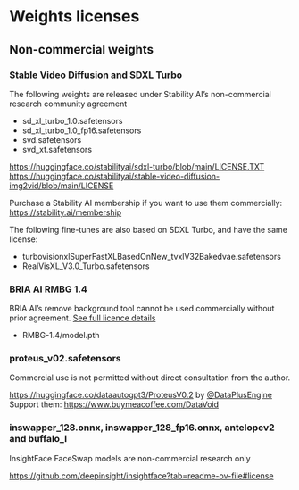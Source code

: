 # Weights licenses

## Non-commercial weights

### Stable Video Diffusion and SDXL Turbo

The following weights are released under Stability AI’s non-commercial research community agreement

- sd_xl_turbo_1.0.safetensors
- sd_xl_turbo_1.0_fp16.safetensors
- svd.safetensors
- svd_xt.safetensors

https://huggingface.co/stabilityai/sdxl-turbo/blob/main/LICENSE.TXT
https://huggingface.co/stabilityai/stable-video-diffusion-img2vid/blob/main/LICENSE

Purchase a Stability AI membership if you want to use them commercially:
https://stability.ai/membership

The following fine-tunes are also based on SDXL Turbo, and have the same license:

- turbovisionxlSuperFastXLBasedOnNew_tvxlV32Bakedvae.safetensors
- RealVisXL_V3.0_Turbo.safetensors

### BRIA AI RMBG 1.4

BRIA AI’s remove background tool cannot be used commercially without prior agreement. [See full licence details](https://bria.ai/bria-huggingface-model-license-agreement/)

- RMBG-1.4/model.pth

### proteus_v02.safetensors

Commercial use is not permitted without direct consultation from the author.

https://huggingface.co/dataautogpt3/ProteusV0.2 by [@DataPlusEngine](https://twitter.com/DataPlusEngine)
Support them: https://www.buymeacoffee.com/DataVoid

### inswapper_128.onnx, inswapper_128_fp16.onnx, antelopev2 and buffalo_l

InsightFace FaceSwap models are non-commercial research only

https://github.com/deepinsight/insightface?tab=readme-ov-file#license
